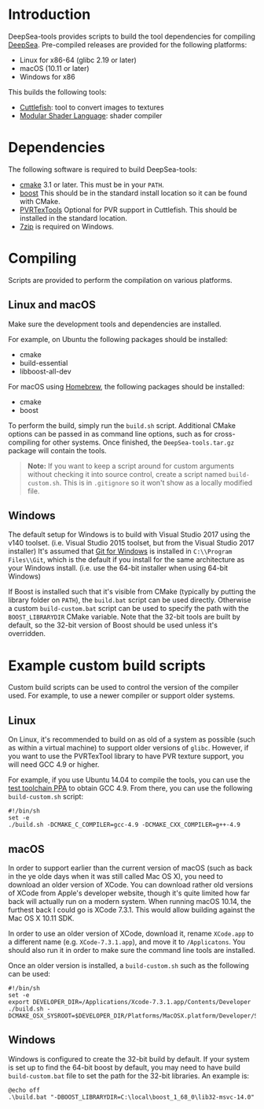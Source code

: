 # Introduction

DeepSea-tools provides scripts to build the tool dependencies for compiling [DeepSea](https://github.com/akb825/DeepSea). Pre-compiled releases are provided for the following platforms:

* Linux for x86-64 (glibc 2.19 or later)
* macOS (10.11 or later)
* Windows for x86

This builds the following tools:

* [Cuttlefish](https://github.com/akb825/Cuttlefish): tool to convert images to textures
* [Modular Shader Language](https://github.com/akb825/ModularShaderLanguage): shader compiler

# Dependencies

The following software is required to build DeepSea-tools:

* [cmake](https://cmake.org/) 3.1 or later. This must be in your `PATH`.
* [boost](http://www.boost.org/) This should be in the standard install location so it can be found with CMake.
* [PVRTexTools](https://community.imgtec.com/developers/powervr/tools/pvrtextool/) Optional for PVR support in Cuttlefish. This should be installed in the standard location.
* [7zip](https://www.7-zip.org/) is required on Windows.

# Compiling

Scripts are provided to perform the compilation on various platforms.

## Linux and macOS

Make sure the development tools and dependencies are installed.

For example, on Ubuntu the following packages should be installed:

* cmake
* build-essential
* libboost-all-dev

For macOS using [Homebrew](https://brew.sh/), the following packages should be installed:

* cmake
* boost

To perform the build, simply run the `build.sh` script. Additional CMake options can be passed in as command line options, such as for cross-compiling for other systems. Once finished, the `DeepSea-tools.tar.gz` package will contain the tools.

> **Note:** If you want to keep a script around for custom arguments without checking it into source control, create a script named `build-custom.sh`. This is in `.gitignore` so it won't show as a locally modified file.

## Windows

The default setup for Windows is to build with Visual Studio 2017 using the v140 toolset. (i.e. Visual Studio 2015 toolset, but from the Visual Studio 2017 installer) It's assumed that [Git for Windows](https://git-scm.com/) is installed in `C:\\Program Files\\Git`, which is the default if you install for the same architecture as your Windows install. (i.e. use the 64-bit installer when using 64-bit Windows)

If Boost is installed such that it's visible from CMake (typically by putting the library folder on `PATH`), the `build.bat` script can be used directly. Otherwise a custom `build-custom.bat` script can be used to specify the path with the `BOOST_LIBRARYDIR` CMake variable. Note that the 32-bit tools are built by default, so the 32-bit version of Boost should be used unless it's overridden.

# Example custom build scripts

Custom build scripts can be used to control the version of the compiler used. For example, to use a newer compiler or support older systems.

## Linux

On Linux, it's recommended to build on as old of a system as possible (such as within a virtual machine) to support older versions of `glibc`. However, if you want to use the PVRTexTool library to have PVR texture support, you will need GCC 4.9 or higher.

For example, if you use Ubuntu 14.04 to compile the tools, you can use the [test toolchain PPA](https://launchpad.net/~ubuntu-toolchain-r/+archive/ubuntu/test) to obtain GCC 4.9. From there, you can use the following `build-custom.sh` script:

	#!/bin/sh
	set -e
	./build.sh -DCMAKE_C_COMPILER=gcc-4.9 -DCMAKE_CXX_COMPILER=g++-4.9

## macOS

In order to support earlier than the current version of macOS (such as back in the ye olde days when it was still called Mac OS X), you need to download an older version of XCode. You can download rather old versions of XCode from Apple's developer website, though it's quite limited how far back will actually run on a modern system. When running macOS 10.14, the furthest back I could go is XCode 7.3.1. This would allow building against the Mac OS X 10.11 SDK.

In order to use an older version of XCode, download it, rename `XCode.app` to a different name (e.g. `XCode-7.3.1.app`), and move it to `/Applicatons`. You should also run it in order to make sure the command line tools are installed.

Once an older version is installed, a `build-custom.sh` such as the following can be used:

	#!/bin/sh
	set -e
	export DEVELOPER_DIR=/Applications/Xcode-7.3.1.app/Contents/Developer
	./build.sh -DCMAKE_OSX_SYSROOT=$DEVELOPER_DIR/Platforms/MacOSX.platform/Developer/SDKs/MacOSX10.11.sdk
	
## Windows

Windows is configured to create the 32-bit build by default. If your system is set up to find the 64-bit boost by default, you may need to have build `build-custom.bat` file to set the path for the 32-bit libraries. An example is:

	@echo off
	.\build.bat "-DBOOST_LIBRARYDIR=C:\local\boost_1_68_0\lib32-msvc-14.0"